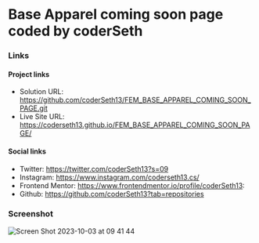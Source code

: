 # Base Apparel coming soon page coded by coderSeth

### Links

#### Project links

- Solution URL: https://github.com/coderSeth13/FEM_BASE_APPAREL_COMING_SOON_PAGE.git
- Live Site URL: https://coderseth13.github.io/FEM_BASE_APPAREL_COMING_SOON_PAGE/

#### Social links

- Twitter: https://twitter.com/coderSeth13?s=09
- Instagram: https://www.instagram.com/coderseth13.cs/
- Frontend Mentor: https://www.frontendmentor.io/profile/coderSeth13:
- Github: https://github.com/coderSeth13?tab=repositories

### Screenshot
![Screen Shot 2023-10-03 at 09 41 44](https://github.com/coderSeth13/FEM_BASE_APPAREL_COMING_SOON_PAGE/assets/145410639/aa6ef808-3c63-4d33-b5ba-dc9c63c32775)
